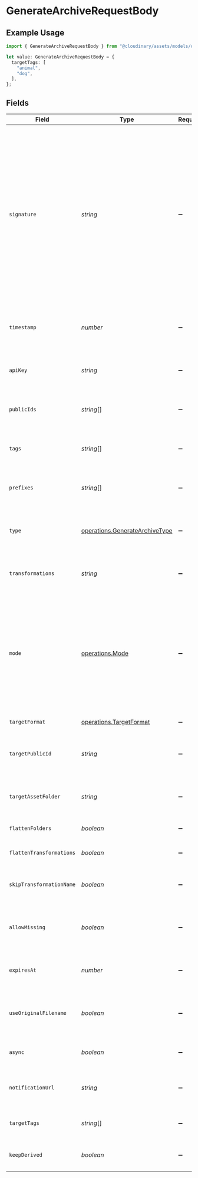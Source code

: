 # GenerateArchiveRequestBody

## Example Usage

```typescript
import { GenerateArchiveRequestBody } from "@cloudinary/assets/models/operations";

let value: GenerateArchiveRequestBody = {
  targetTags: [
    "animal",
    "dog",
  ],
};
```

## Fields

| Field                                                                                                                                                                                                                                                                                                                                                                                                                                        | Type                                                                                                                                                                                                                                                                                                                                                                                                                                         | Required                                                                                                                                                                                                                                                                                                                                                                                                                                     | Description                                                                                                                                                                                                                                                                                                                                                                                                                                  | Example                                                                                                                                                                                                                                                                                                                                                                                                                                      |
| -------------------------------------------------------------------------------------------------------------------------------------------------------------------------------------------------------------------------------------------------------------------------------------------------------------------------------------------------------------------------------------------------------------------------------------------- | -------------------------------------------------------------------------------------------------------------------------------------------------------------------------------------------------------------------------------------------------------------------------------------------------------------------------------------------------------------------------------------------------------------------------------------------- | -------------------------------------------------------------------------------------------------------------------------------------------------------------------------------------------------------------------------------------------------------------------------------------------------------------------------------------------------------------------------------------------------------------------------------------------- | -------------------------------------------------------------------------------------------------------------------------------------------------------------------------------------------------------------------------------------------------------------------------------------------------------------------------------------------------------------------------------------------------------------------------------------------- | -------------------------------------------------------------------------------------------------------------------------------------------------------------------------------------------------------------------------------------------------------------------------------------------------------------------------------------------------------------------------------------------------------------------------------------------- |
| `signature`                                                                                                                                                                                                                                                                                                                                                                                                                                  | *string*                                                                                                                                                                                                                                                                                                                                                                                                                                     | :heavy_minus_sign:                                                                                                                                                                                                                                                                                                                                                                                                                           | (Required for signed REST API calls) Used to authenticate the request and based on the parameters you use in the request. When using the Cloudinary SDKs for signed requests, the signature is automatically generated and added to the request. If you manually generate your own signed POST request, you need to manually generate the signature parameter and add it to the request together with the api_key and timestamp parameters.<br/> |                                                                                                                                                                                                                                                                                                                                                                                                                                              |
| `timestamp`                                                                                                                                                                                                                                                                                                                                                                                                                                  | *number*                                                                                                                                                                                                                                                                                                                                                                                                                                     | :heavy_minus_sign:                                                                                                                                                                                                                                                                                                                                                                                                                           | The timestamp to use for the request in unix time. This is automatically computed by the Cloudinary's SDKs.                                                                                                                                                                                                                                                                                                                                  |                                                                                                                                                                                                                                                                                                                                                                                                                                              |
| `apiKey`                                                                                                                                                                                                                                                                                                                                                                                                                                     | *string*                                                                                                                                                                                                                                                                                                                                                                                                                                     | :heavy_minus_sign:                                                                                                                                                                                                                                                                                                                                                                                                                           | The API key to use for the request. This is automatically computed by the Cloudinary's SDKs.                                                                                                                                                                                                                                                                                                                                                 |                                                                                                                                                                                                                                                                                                                                                                                                                                              |
| `publicIds`                                                                                                                                                                                                                                                                                                                                                                                                                                  | *string*[]                                                                                                                                                                                                                                                                                                                                                                                                                                   | :heavy_minus_sign:                                                                                                                                                                                                                                                                                                                                                                                                                           | The list of public IDs to include in the archive. Up to 1000 public IDs are supported.                                                                                                                                                                                                                                                                                                                                                       |                                                                                                                                                                                                                                                                                                                                                                                                                                              |
| `tags`                                                                                                                                                                                                                                                                                                                                                                                                                                       | *string*[]                                                                                                                                                                                                                                                                                                                                                                                                                                   | :heavy_minus_sign:                                                                                                                                                                                                                                                                                                                                                                                                                           | A tag to use for selecting assets to include in the archive. Up to 20 tags are supported.                                                                                                                                                                                                                                                                                                                                                    |                                                                                                                                                                                                                                                                                                                                                                                                                                              |
| `prefixes`                                                                                                                                                                                                                                                                                                                                                                                                                                   | *string*[]                                                                                                                                                                                                                                                                                                                                                                                                                                   | :heavy_minus_sign:                                                                                                                                                                                                                                                                                                                                                                                                                           | Select all assets where the public ID starts with this prefix. Up to 20 prefixes are supported.                                                                                                                                                                                                                                                                                                                                              |                                                                                                                                                                                                                                                                                                                                                                                                                                              |
| `type`                                                                                                                                                                                                                                                                                                                                                                                                                                       | [operations.GenerateArchiveType](../../models/operations/generatearchivetype.md)                                                                                                                                                                                                                                                                                                                                                             | :heavy_minus_sign:                                                                                                                                                                                                                                                                                                                                                                                                                           | The specific file type of assets to include in the archive. Not applicable when "resource_type" is "all".                                                                                                                                                                                                                                                                                                                                    |                                                                                                                                                                                                                                                                                                                                                                                                                                              |
| `transformations`                                                                                                                                                                                                                                                                                                                                                                                                                            | *string*                                                                                                                                                                                                                                                                                                                                                                                                                                     | :heavy_minus_sign:                                                                                                                                                                                                                                                                                                                                                                                                                           | The transformations to apply to the assets before including them in the archive (separated by "\|").                                                                                                                                                                                                                                                                                                                                         |                                                                                                                                                                                                                                                                                                                                                                                                                                              |
| `mode`                                                                                                                                                                                                                                                                                                                                                                                                                                       | [operations.Mode](../../models/operations/mode.md)                                                                                                                                                                                                                                                                                                                                                                                           | :heavy_minus_sign:                                                                                                                                                                                                                                                                                                                                                                                                                           | The method for generating and delivering the archive. Options:<br/>download - Generates and delivers the archive file without storing it<br/>create - Creates and stores the archive as a raw asset, returning URLs in the response<br/>create_and_download - Creates, stores, and delivers the archive file<br/>                                                                                                                            |                                                                                                                                                                                                                                                                                                                                                                                                                                              |
| `targetFormat`                                                                                                                                                                                                                                                                                                                                                                                                                               | [operations.TargetFormat](../../models/operations/targetformat.md)                                                                                                                                                                                                                                                                                                                                                                           | :heavy_minus_sign:                                                                                                                                                                                                                                                                                                                                                                                                                           | The format of the generated archive.                                                                                                                                                                                                                                                                                                                                                                                                         |                                                                                                                                                                                                                                                                                                                                                                                                                                              |
| `targetPublicId`                                                                                                                                                                                                                                                                                                                                                                                                                             | *string*                                                                                                                                                                                                                                                                                                                                                                                                                                     | :heavy_minus_sign:                                                                                                                                                                                                                                                                                                                                                                                                                           | The public ID to assign to the generated archive, or the filename of the downloaded archive file.                                                                                                                                                                                                                                                                                                                                            |                                                                                                                                                                                                                                                                                                                                                                                                                                              |
| `targetAssetFolder`                                                                                                                                                                                                                                                                                                                                                                                                                          | *string*                                                                                                                                                                                                                                                                                                                                                                                                                                     | :heavy_minus_sign:                                                                                                                                                                                                                                                                                                                                                                                                                           | The folder in your product environment where the generated archive should be stored.                                                                                                                                                                                                                                                                                                                                                         |                                                                                                                                                                                                                                                                                                                                                                                                                                              |
| `flattenFolders`                                                                                                                                                                                                                                                                                                                                                                                                                             | *boolean*                                                                                                                                                                                                                                                                                                                                                                                                                                    | :heavy_minus_sign:                                                                                                                                                                                                                                                                                                                                                                                                                           | Whether to flatten all files to be in the root of the archive file.                                                                                                                                                                                                                                                                                                                                                                          |                                                                                                                                                                                                                                                                                                                                                                                                                                              |
| `flattenTransformations`                                                                                                                                                                                                                                                                                                                                                                                                                     | *boolean*                                                                                                                                                                                                                                                                                                                                                                                                                                    | :heavy_minus_sign:                                                                                                                                                                                                                                                                                                                                                                                                                           | Whether to flatten the folder structure of the derived assets.                                                                                                                                                                                                                                                                                                                                                                               |                                                                                                                                                                                                                                                                                                                                                                                                                                              |
| `skipTransformationName`                                                                                                                                                                                                                                                                                                                                                                                                                     | *boolean*                                                                                                                                                                                                                                                                                                                                                                                                                                    | :heavy_minus_sign:                                                                                                                                                                                                                                                                                                                                                                                                                           | Whether to skip adding the transformation details to the file names in the archive.                                                                                                                                                                                                                                                                                                                                                          |                                                                                                                                                                                                                                                                                                                                                                                                                                              |
| `allowMissing`                                                                                                                                                                                                                                                                                                                                                                                                                               | *boolean*                                                                                                                                                                                                                                                                                                                                                                                                                                    | :heavy_minus_sign:                                                                                                                                                                                                                                                                                                                                                                                                                           | Whether to allow missing assets in the archive. If false, the operation will fail if any asset is not found.                                                                                                                                                                                                                                                                                                                                 |                                                                                                                                                                                                                                                                                                                                                                                                                                              |
| `expiresAt`                                                                                                                                                                                                                                                                                                                                                                                                                                  | *number*                                                                                                                                                                                                                                                                                                                                                                                                                                     | :heavy_minus_sign:                                                                                                                                                                                                                                                                                                                                                                                                                           | ("download" mode only) Unix timestamp indicating when the generated archive URL should expire.                                                                                                                                                                                                                                                                                                                                               |                                                                                                                                                                                                                                                                                                                                                                                                                                              |
| `useOriginalFilename`                                                                                                                                                                                                                                                                                                                                                                                                                        | *boolean*                                                                                                                                                                                                                                                                                                                                                                                                                                    | :heavy_minus_sign:                                                                                                                                                                                                                                                                                                                                                                                                                           | Whether to use the original filenames of the assets in the archive instead of public IDs (when available).                                                                                                                                                                                                                                                                                                                                   |                                                                                                                                                                                                                                                                                                                                                                                                                                              |
| `async`                                                                                                                                                                                                                                                                                                                                                                                                                                      | *boolean*                                                                                                                                                                                                                                                                                                                                                                                                                                    | :heavy_minus_sign:                                                                                                                                                                                                                                                                                                                                                                                                                           | ("create" mode only), specifies whether to generate the archive asynchronously.                                                                                                                                                                                                                                                                                                                                                              |                                                                                                                                                                                                                                                                                                                                                                                                                                              |
| `notificationUrl`                                                                                                                                                                                                                                                                                                                                                                                                                            | *string*                                                                                                                                                                                                                                                                                                                                                                                                                                     | :heavy_minus_sign:                                                                                                                                                                                                                                                                                                                                                                                                                           | ("create" mode only), specifies the URL to notify when the archive generation is complete.                                                                                                                                                                                                                                                                                                                                                   |                                                                                                                                                                                                                                                                                                                                                                                                                                              |
| `targetTags`                                                                                                                                                                                                                                                                                                                                                                                                                                 | *string*[]                                                                                                                                                                                                                                                                                                                                                                                                                                   | :heavy_minus_sign:                                                                                                                                                                                                                                                                                                                                                                                                                           | A list of tag names to assign to the generated archive.                                                                                                                                                                                                                                                                                                                                                                                      | [<br/>"animal",<br/>"dog"<br/>]                                                                                                                                                                                                                                                                                                                                                                                                              |
| `keepDerived`                                                                                                                                                                                                                                                                                                                                                                                                                                | *boolean*                                                                                                                                                                                                                                                                                                                                                                                                                                    | :heavy_minus_sign:                                                                                                                                                                                                                                                                                                                                                                                                                           | Whether to keep the derived assets used for generating the archive.                                                                                                                                                                                                                                                                                                                                                                          |                                                                                                                                                                                                                                                                                                                                                                                                                                              |